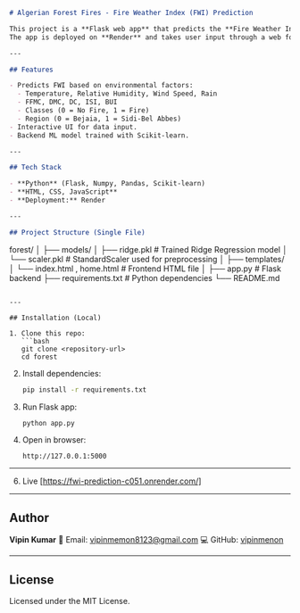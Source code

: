 

```markdown
# Algerian Forest Fires - Fire Weather Index (FWI) Prediction

This project is a **Flask web app** that predicts the **Fire Weather Index (FWI)** for Algerian forests using a trained **Ridge Regression model**.  
The app is deployed on **Render** and takes user input through a web form.

---

## Features

- Predicts FWI based on environmental factors:
  - Temperature, Relative Humidity, Wind Speed, Rain
  - FFMC, DMC, DC, ISI, BUI
  - Classes (0 = No Fire, 1 = Fire)
  - Region (0 = Bejaia, 1 = Sidi-Bel Abbes)
- Interactive UI for data input.
- Backend ML model trained with Scikit-learn.

---

## Tech Stack

- **Python** (Flask, Numpy, Pandas, Scikit-learn)
- **HTML, CSS, JavaScript**
- **Deployment:** Render

---

## Project Structure (Single File)

```

forest/
│
├── models/
│   ├── ridge.pkl          # Trained Ridge Regression model
│   └── scaler.pkl         # StandardScaler used for preprocessing
│
├── templates/
│   └── index.html , home.html         # Frontend HTML file
│
├── app.py         # Flask backend
├── requirements.txt       # Python dependencies
└── README.md


````

---

## Installation (Local)

1. Clone this repo:
   ```bash
   git clone <repository-url>
   cd forest
````

2. Install dependencies:

   ```bash
   pip install -r requirements.txt
   ```

3. Run Flask app:

   ```bash
   python app.py
   ```

4. Open in browser:

   ```
   http://127.0.0.1:5000
   ```

---



6. Live  [https://fwi-prediction-c051.onrender.com/]

---

## Author

**Vipin Kumar**
📧 Email: [vipinmemon8123@gmail.com](mailto:vipinmemon8123@gmail.com)
💻 GitHub: [vipinmenon](https://github.com/csevipinmenon)

---

## License

Licensed under the MIT License.

```


